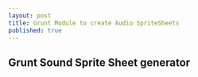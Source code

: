 ```yaml
---
layout: post
title: Grunt Module to create Audio SpriteSheets
published: true
---
```



## Grunt Sound Sprite Sheet generator


